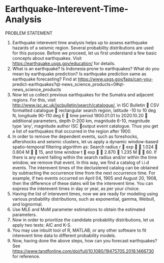 # Earthquake-Interevent-Time-Analysis
PROBLEM STATEMENT
1. Earthquake interevent time analysis helps up to assess earthquake hazards of a seismic region. Several probability distributions are used for this purpose. Before we proceed, let us first understand a few basic concepts about earthquakes. Visit https://earthquake.usgs.gov/education/ for details.
2. What is an earthquake? Is Indonesia prone to earthquakes? What do you mean by earthquake prediction? Is earthquake prediction same as earthquake forecasting? Find at https://www.usgs.gov/faqs/can-you- predict-earthquakes?qt-news_science_products=0#qt-news_science_products
3. Now let us collect previous earthquakes for the Sumatra and adjacent regions. For this, visit http://www.isc.ac.uk/iscbulletin/search/catalogue/, in ISC Bulletin  CSV formatted catalogue  rectangular search region, latitude -10 to 10 deg N, longitude 90-110 deg E  time period 1900.01.01 to 2020.10.20  additional parameters, depth 0-200 km, magnitude 6-10, magnitude type ‘any’, magnitude author ISC output event catalogue. Thus you get a list of earthquakes that occurred in the region after 1900.
4. In order to remove the dependent events, such as foreshocks, aftershocks and seismic clusters, let us apply a dynamic window-based spatio-temporal filtering algorithm as: Search radius r  exp   1.024  0.804 M   15, and time window t  exp   2.870  1.235 M   60. If there is any event falling within the search radius and/or within the time window, we remove that event. In this way, we find a catalog of i.i.d events. The interevent times of the declustered catalog can be obtained by subtracting the occurrence time from the next occurrence time. For example, if two events occurred on April 04, 1905 and August 20, 1908, then the difference of these dates will be the interevent time. You can express the interevent times in day or year, as per your choice.
6. Having the list of interevent times, now we are ready for modeling using various probability distributions, such as exponential, gamma, Weibull, and lognormal.
7. Use MLE and MoM parameter estimations to obtain the estimated parameters.
8. Now in order to prioritize the candidate probability distributions, let us apply two tests: AIC and K-S.
9. You may use inbuilt tool of R, MATLAB, or any other software to fit interevent time data to different probability models.
10. Now, having done the above steps, how can you forecast earthquakes? See https://www.tandfonline.com/doi/full/10.1080/19475705.2018.1466730 for reference.
